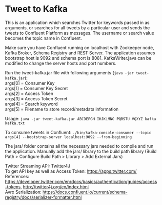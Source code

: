 # Tweet to Kafka

This is an application which searches Twitter for keywords passed in as arguments, or searches for all tweets by a particular user and sends the tweets to Confluent Platform as messages. The username or search value becomes the topic name in Confluent.  

Make sure you have Confluent running on localhost with Zookeeper node, Kafka Broker, Schema Registry and REST Server. The application assumes bootstrap host is 9092 and schema port is 8081. KafkaWriter.java can be modified to change the server hosts and port numbers.  

Run the tweet-kafka.jar file with following arguments (`java -jar tweet-kafka.jar`):  
args[0] = Consumer Key  
args[1] = Consumer Key Secret  
args[2] = Access Token  
args[3] = Access Token Secret  
args[4] = Search keyword  
args[5] = Filename to store record/metadata information  

Usage: `java -jar tweet-kafka.jar ABCDEFGH IHJKLMNO PQRSTU VQXYZ kafka kafka.txt`  

To consume tweets in Confluent: `./bin/kafka-console-consumer --topic args[4] --bootstrap-server localhost:9092 --from-beginning`  

The jars/ folder contains all the necessary jars needed to compile and run the application. Manually add the jars/ library to the build path library (Build Path > Configure Build Path > Library > Add External Jars)  

Twitter Streaming API: Twitter4J    
To get API key as well as Access Token: https://apps.twitter.com/    
References: https://developer.twitter.com/en/docs/basics/authentication/guides/access-tokens, 
http://twitter4j.org/en/index.html  
Avro Serialization: https://docs.confluent.io/current/schema-registry/docs/serializer-formatter.html
